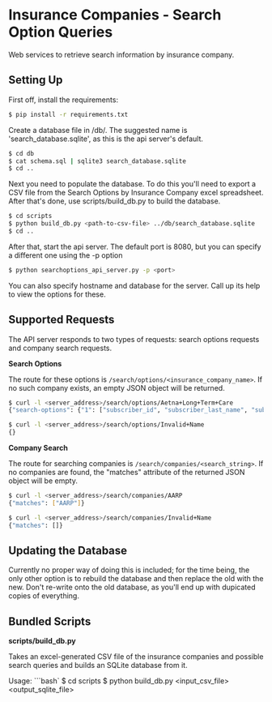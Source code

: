 Insurance Companies - Search Option Queries
===========================================
Web services to retrieve search information by insurance company.

Setting Up
----------
First off, install the requirements:
```bash
$ pip install -r requirements.txt
```

Create a database file in /db/. The suggested name is 'search_database.sqlite', as this is the api server's default.
```bash
$ cd db
$ cat schema.sql | sqlite3 search_database.sqlite
$ cd ..
```

Next you need to populate the database. To do this you'll need to export a CSV file from the Search Options by Insurance Company excel spreadsheet. After that's done, use scripts/build_db.py to build the database.
```bash
$ cd scripts
$ python build_db.py <path-to-csv-file> ../db/search_database.sqlite
$ cd ..
```

After that, start the api server. The default port is 8080, but you can specify a different one using the -p option
```bash
$ python searchoptions_api_server.py -p <port>
```

You can also specify hostname and database for the server. Call up its help to view the options for these.

Supported Requests
------------------
The API server responds to two types of requests: search options requests and company search requests.

**Search Options**

The route for these options is `/search/options/<insurance_company_name>`. If no such company exists, an empty JSON object will be returned.
```bash
$ curl -l <server_address>/search/options/Aetna+Long+Term+Care
{"search-options": {"1": ["subscriber_id", "subscriber_last_name", "subscriber_first_name", "subscriber_dob"]}}

$ curl -l <server_address>/search/options/Invalid+Name
{}
```

**Company Search**

The route for searching companies is `/search/companies/<search_string>`. If no companies are found, the "matches" attribute of the returned JSON object will be empty.
```bash
$ curl -l <server_address>/search/companies/AARP
{"matches": ["AARP"]}

$ curl -l <server_address>/search/companies/Invalid+Name
{"matches": []}
```

Updating the Database
---------------------
Currently no proper way of doing this is included; for the time being, the only other option is to rebuild the database and then replace the old with the new. Don't re-write onto the old database, as you'll end up with dupicated copies of everything.

Bundled Scripts
---------------
**scripts/build_db.py**

Takes an excel-generated CSV file of the insurance companies and possible search queries and builds an SQLite database from it.

Usage:
```bash`
$ cd scripts
$ python build_db.py <input_csv_file> <output_sqlite_file>
```

